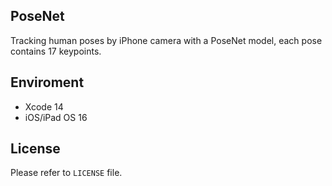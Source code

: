 ## PoseNet

Tracking human poses by iPhone camera with a PoseNet model, each pose contains 17 keypoints.

## Enviroment

- Xcode 14
- iOS/iPad OS 16

## License

Please refer to `LICENSE` file.
